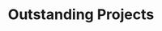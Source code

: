 ---
permalink: /portfolio/outstanding-projects
title: "Outstanding Projects"
author_profile: false
layout: splash
header:
  overlay_image: /assets/images/outstanding_projects-header.jpg 
  overlay_filter: 0.5
  caption: "Photo credit: [**'Startup Stock Photos' on Pexels**](https://www.pexels.com/photo/blue-printer-paper-7376/)"
toc: true
toc_label: " Table of Contents"
toc_icon: "file-alt"
---